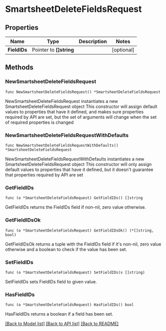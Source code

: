 # SmartsheetDeleteFieldsRequest

## Properties

Name | Type | Description | Notes
------------ | ------------- | ------------- | -------------
**FieldIDs** | Pointer to **[]string** |  | [optional] 

## Methods

### NewSmartsheetDeleteFieldsRequest

`func NewSmartsheetDeleteFieldsRequest() *SmartsheetDeleteFieldsRequest`

NewSmartsheetDeleteFieldsRequest instantiates a new SmartsheetDeleteFieldsRequest object
This constructor will assign default values to properties that have it defined,
and makes sure properties required by API are set, but the set of arguments
will change when the set of required properties is changed

### NewSmartsheetDeleteFieldsRequestWithDefaults

`func NewSmartsheetDeleteFieldsRequestWithDefaults() *SmartsheetDeleteFieldsRequest`

NewSmartsheetDeleteFieldsRequestWithDefaults instantiates a new SmartsheetDeleteFieldsRequest object
This constructor will only assign default values to properties that have it defined,
but it doesn't guarantee that properties required by API are set

### GetFieldIDs

`func (o *SmartsheetDeleteFieldsRequest) GetFieldIDs() []string`

GetFieldIDs returns the FieldIDs field if non-nil, zero value otherwise.

### GetFieldIDsOk

`func (o *SmartsheetDeleteFieldsRequest) GetFieldIDsOk() (*[]string, bool)`

GetFieldIDsOk returns a tuple with the FieldIDs field if it's non-nil, zero value otherwise
and a boolean to check if the value has been set.

### SetFieldIDs

`func (o *SmartsheetDeleteFieldsRequest) SetFieldIDs(v []string)`

SetFieldIDs sets FieldIDs field to given value.

### HasFieldIDs

`func (o *SmartsheetDeleteFieldsRequest) HasFieldIDs() bool`

HasFieldIDs returns a boolean if a field has been set.


[[Back to Model list]](../README.md#documentation-for-models) [[Back to API list]](../README.md#documentation-for-api-endpoints) [[Back to README]](../README.md)


